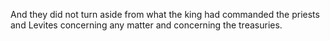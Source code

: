 And they did not turn aside from what the king had commanded the priests and Levites concerning any matter and concerning the treasuries.
